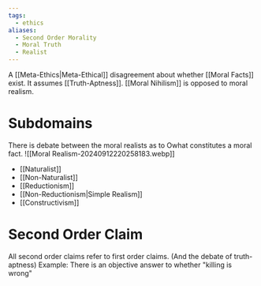 ```yaml
---
tags:
  - ethics
aliases:
  - Second Order Morality
  - Moral Truth
  - Realist
---
```

A [[Meta-Ethics|Meta-Ethical]] disagreement about whether [[Moral Facts]] exist.
It assumes [[Truth-Aptness]].
[[Moral Nihilism]] is opposed to moral realism.
# Subdomains
There is debate between the moral realists as to Owhat constitutes a moral fact.
![[Moral Realism-20240912220258183.webp]]
- [[Naturalist]]
- [[Non-Naturalist]]
- [[Reductionism]]
- [[Non-Reductionism|Simple Realism]]
- [[Constructivism]]
# Second Order Claim
All second order claims refer to first order claims. (And the debate of truth-aptness)
Example:
There is an objective answer to whether "killing is wrong"

